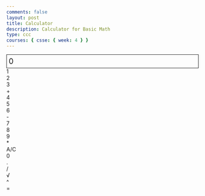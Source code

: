 ```yaml
---
comments: false
layout: post
title: Calculator
description: Calculator for Basic Math
type: ccc
courses: { csse: { week: 4 } }
---
```


<style>
  .calculator-output {
    /* calulator output 
      top bar shows the results of the calculator;
      result to take up the entirety of the first row;
      span defines 4 columns and 1 row
    */
    grid-column: span 4;
    grid-row: span 1;
    border-style: solid;
    border-width: 1px;
    border-color: currentColor;

  
    padding: 0.25em;
    font-size: 20px;
  
    display: flex;
    align-items: center;
  }
</style>

<!-- Add a container for the animation -->
<div id="animation">
  <div class="calculator-container grid">
      <!--result-->
      <div class="calculator-output" id="output">0</div>
      <!--row 1-->
      <div class="calculator-number btn btn-outline">1</div>
      <div class="calculator-number btn btn-outline">2</div>
      <div class="calculator-number btn btn-outline">3</div>
      <div class="calculator-operation btn btn-outline btn-accent">+</div>
      <!--row 2-->
      <div class="calculator-number btn btn-outline">4</div>
      <div class="calculator-number btn btn-outline">5</div>
      <div class="calculator-number btn btn-outline">6</div>
      <div class="calculator-operation btn btn-outline btn-accent">-</div>
      <!--row 3-->
      <div class="calculator-number btn btn-outline">7</div>
      <div class="calculator-number btn btn-outline">8</div>
      <div class="calculator-number btn btn-outline">9</div>
      <div class="calculator-operation btn btn-outline btn-accent">*</div>
      <!--row 4-->
      <div class="calculator-clear btn btn-primary">A/C</div>
      <div class="calculator-number btn btn-outline">0</div>
      <div class="calculator-number btn btn-outline">.</div>
      <div class="calculator-operation btn btn-outline btn-accent">/</div>
      <!--row 5-->
      <div class="calculator-operation btn btn-outline btn-accent">√</div>
      <div class="calculator-operation btn btn-outline btn-accent">^</div>
      <div></div>      
      <div class="calculator-equals btn btn-primary">=</div>
  </div>
</div>

<!-- JavaScript (JS) implementation of the calculator. -->
<script>
  // initialize important variables to manage calculations
  var firstNumber = null;
  var operator = null;
  var nextReady = true;
  // build objects containing key elements
  const output = document.getElementById("output");
  const numbers = document.querySelectorAll(".calculator-number");
  const operations = document.querySelectorAll(".calculator-operation");
  const clear = document.querySelectorAll(".calculator-clear");
  const equals = document.querySelectorAll(".calculator-equals");

  // Number buttons listener
  numbers.forEach(button => {
    button.addEventListener("click", function() {
      number(button.textContent);
    });
  });

  // Number action
  function number (value) { // function to input numbers into the calculator
      if (value != ".") {
          if (nextReady == true) { // nextReady is used to tell the computer when the user is going to input a completely new number
              output.innerHTML = value;
              // first number
              if (value != "0") { // if statement to ensure that there are no multiple leading zeroes
                  nextReady = false;
              }
          } else {
              // second number
              output.innerHTML = output.innerHTML + value; // concatenation is used to add the numbers to the end of the input
          }
      } else { // special case for adding a decimal; can not have two decimals
          if (output.innerHTML.indexOf(".") == -1) {
              output.innerHTML = output.innerHTML + value;
              nextReady = false;
          }
      }
  }

  // Operation buttons listener
  operations.forEach(button => {
    button.addEventListener("click", function() {
      operation(button.textContent);
    });
  });

  // Operator action
  function operation (choice) { // function to input operations into the calculator
      if (firstNumber == null) { // once the operation is chosen, the displayed number is stored into the variable firstNumber
          firstNumber = parseFloat(output.innerHTML);
          nextReady = true;
          operator = choice;
          return; // exits function
      }
      if (nextReady == false) {
        equal()
      }
      // occurs if there is already a number stored in the calculator
      operator = choice;
      output.innerHTML = firstNumber.toString();
      nextReady = true;
  }

  // Calculator
  function calculate (first, second) { // function to calculate the result of the equation
      let result = 0;
      switch (operator) {
          case "+":
              result = first + second;
              break;
          case "-":
              result = first - second;
              break;
          case "*":
              result = first * second;
              break;
          case "/":
              result = first / second;
              break;
          case "√":
            result = Math.pow(first, 1/second);
            break;
          case "^":
            result = Math.pow(first, second);
            break;
          case null:
            return first
            break;
          default: 
              break;
      }
      return result;
  }

  // Equals button listener
  equals.forEach(button => {
    button.addEventListener("click", function() {
      equal();
    });
  });

  // Equal action
  function equal () { // function used when the equals button is clicked; calculates equation and displays it
      firstNumber = calculate(firstNumber, parseFloat(output.innerHTML));
      output.innerHTML = firstNumber.toString();
      operator = null;
      nextReady = true;
  }

  // Clear button listener
  clear.forEach(button => {
    button.addEventListener("click", function() {
      clearCalc();
    });
  });

  // A/C action
  function clearCalc () { // clears calculator
      firstNumber = null;
      output.innerHTML = "0";
      nextReady = true;
  }

  const eventMap = {
    "1": 1,
    "2": 2,
    "3": 3,
    "4": 4,
    "5": 5,
    "6": 6,
    "7": 7,
    "8": 8,
    "9": 9,
    "0": 0,
    ".": ".",
    "+": "+",
    "-": "-",
    "*": "*",
    "/": "/",
    "^": "^",
    "c": "clear",
    "Enter": "=",
  };

  window.addEventListener("keypress", (event) => {
    const key = eventMap[event.key];
    if (key === undefined) {
      return;
    }

    if (key === "clear") {
      clearCalc();
      return;
    }

    if (key === "=") {
      equal();
      return; 
    }

    if (["+", "-", "*", "/", "^"].includes(key)) {
      operation(key);
      return; 
    }

    number(key)
  })

</script>